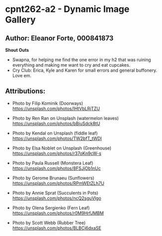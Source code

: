 # cpnt262-a2 - Dynamic Image Gallery
## Author: Eleanor Forte, 000841873


**Shout Outs** 
- Swapna, for helping me find the one error in my h2 that was ruining everything and making me want to cry and eat cupcakes.
- Cry Club: Erica, Kyle and Karen for small errors and general buffonery. Love em. 




## Attributions: 
- Photo by Filip Kominik (Doorways)
https://unsplash.com/photos/IHtVbLRjTZU

- Photo by Ren Ran on Unsplash (watermelon leaves)
https://unsplash.com/photos/bBiuSdck8tU

- Photo by Kendal on Unsplash (fiddle leaf)
https://unsplash.com/photos/TW2bfT_tWDI

- Photo by Elsa Noblet on Unsplash (Greenhouse)
https://unsplash.com/photos/r37oKn9cW-s

- Photo by Paula Russell (Monstera Leaf)
https://unsplash.com/photos/8FSJjOb1nUc

- Photo by Gerome Brunaeu (Sunflowers)
https://unsplash.com/photos/RPmWEtZLh7U

- Photo by Annie Sprat (Succulents in Pots)
https://unsplash.com/photos/ncQ2sguVlgo

- Photo by Olena Sergienko (Fern Leaf)
https://unsplash.com/photos/r0M9HrfJMBM

- Photo by Scott Webb (Rubber Tree)
https://unsplash.com/photos/BLBCj6dxaSE
